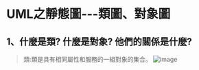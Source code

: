 # **UML之靜態圖---類圖、對象圖**
## 1、什麼是類? 什麼是對象? 他們的關係是什麼?
> 類:類是具有相同屬性和服務的一組對象的集合。
![image](https://github.com/XUYR00/test/blob/main/photo.jpg)
